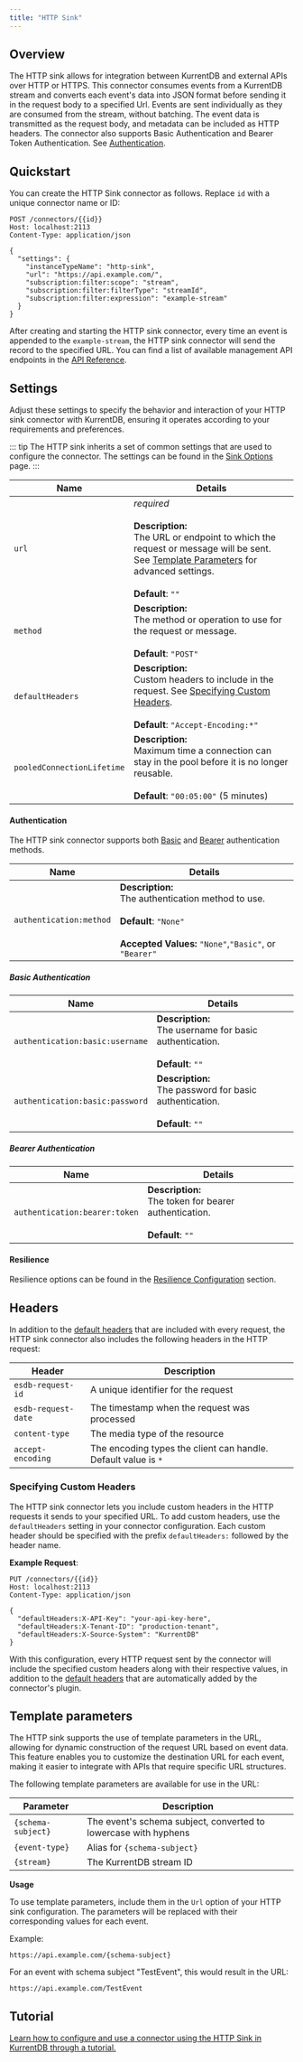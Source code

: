 ```yaml
---
title: "HTTP Sink"
---
```


## Overview

The HTTP sink allows for integration between KurrentDB and external
APIs over HTTP or HTTPS. This connector consumes events from a KurrentDB
stream and converts each event's data into JSON format before sending it in the
request body to a specified Url. Events are sent individually as they are
consumed from the stream, without batching. The event data is transmitted as the
request body, and metadata can be included as HTTP headers. The connector also
supports Basic Authentication and Bearer Token Authentication. See [Authentication](#authentication).

## Quickstart

You can create the HTTP Sink connector as follows. Replace `id` with a unique connector name or ID:

```http
POST /connectors/{{id}}
Host: localhost:2113
Content-Type: application/json

{
  "settings": {
    "instanceTypeName": "http-sink",
    "url": "https://api.example.com/",
    "subscription:filter:scope": "stream",
    "subscription:filter:filterType": "streamId",
    "subscription:filter:expression": "example-stream"
  }
}
```

After creating and starting the HTTP sink connector, every time an event is
appended to the `example-stream`, the HTTP sink connector will send the record
to the specified URL. You can find a list of available management API endpoints
in the [API Reference](../manage.md).

## Settings

Adjust these settings to specify the behavior and interaction of your HTTP sink connector with KurrentDB, ensuring it operates according to your requirements and preferences.

::: tip
The HTTP sink inherits a set of common settings that are used to configure the connector. The settings can be found in
the [Sink Options](../settings.md#sink-options) page.
:::

| Name                       | Details                                                                                                                                                                                                      |
| -------------------------- | ------------------------------------------------------------------------------------------------------------------------------------------------------------------------------------------------------------ |
| `url`                      | _required_<br><br> **Description:**<br>The URL or endpoint to which the request or message will be sent. See [Template Parameters](http#template-parameters) for advanced settings.<br><br>**Default**: `""` |
| `method`                   | **Description:**<br>The method or operation to use for the request or message.<br><br>**Default**: `"POST"`                                                                                                  |
| `defaultHeaders`           | **Description:**<br>Custom headers to include in the request. See [Specifying Custom Headers](#specifying-custom-headers).<br><br>**Default**: `"Accept-Encoding:*"`                                         |
| `pooledConnectionLifetime` | **Description:**<br>Maximum time a connection can stay in the pool before it is no longer reusable.<br><br>**Default**: `"00:05:00"` (5 minutes)                                                             |

#### Authentication

The HTTP sink connector supports both [Basic](https://datatracker.ietf.org/doc/html/rfc7617) and [Bearer](https://datatracker.ietf.org/doc/html/rfc6750) authentication methods.

| Name                    | Details                                                                                                                                          |
| ----------------------- | ------------------------------------------------------------------------------------------------------------------------------------------------ |
| `authentication:method` | **Description:**<br>The authentication method to use.<br><br>**Default**: `"None"`<br><br>**Accepted Values:** `"None"`,`"Basic"`, or `"Bearer"` |

##### Basic Authentication

| Name                            | Details                                                                             |
| ------------------------------- | ----------------------------------------------------------------------------------- |
| `authentication:basic:username` | **Description:**<br>The username for basic authentication.<br><br>**Default**: `""` |
| `authentication:basic:password` | **Description:**<br>The password for basic authentication.<br><br>**Default**: `""` |

##### Bearer Authentication

| Name                          | Details                                                                           |
| ----------------------------- | --------------------------------------------------------------------------------- |
| `authentication:bearer:token` | **Description:**<br>The token for bearer authentication.<br><br>**Default**: `""` |

#### Resilience

Resilience options can be found in the [Resilience Configuration](../settings.md#resilience-configuration) section.

## Headers

In addition to the [default headers](../features.md#headers) that are included with every request, the HTTP sink connector also includes the following headers in the HTTP request:

| Header              | Description                                                    |
| ------------------- | -------------------------------------------------------------- |
| `esdb-request-id`   | A unique identifier for the request                            |
| `esdb-request-date` | The timestamp when the request was processed                   |
| `content-type`      | The media type of the resource                                 |
| `accept-encoding`   | The encoding types the client can handle. Default value is `*` |

### Specifying Custom Headers

The HTTP sink connector lets you include custom headers in the HTTP requests it
sends to your specified URL. To add custom headers, use the `defaultHeaders`
setting in your connector configuration. Each custom header should be specified
with the prefix `defaultHeaders:` followed by the header name.

**Example Request**:

```http
PUT /connectors/{{id}}
Host: localhost:2113
Content-Type: application/json

{
  "defaultHeaders:X-API-Key": "your-api-key-here",
  "defaultHeaders:X-Tenant-ID": "production-tenant",
  "defaultHeaders:X-Source-System": "KurrentDB"
}
```

With this configuration, every HTTP request sent by the connector will include
the specified custom headers along with their respective values, in addition to
the [default headers](../features.md#headers) that are automatically added by
the connector's plugin.

## Template parameters

The HTTP sink supports the use of template parameters in the URL,
allowing for dynamic construction of the request URL based on event data. This
feature enables you to customize the destination URL for each event, making it
easier to integrate with APIs that require specific URL structures.

The following template parameters are available for use in the URL:

| Parameter          | Description                                                     |
| ------------------ | --------------------------------------------------------------- |
| `{schema-subject}` | The event's schema subject, converted to lowercase with hyphens |
| `{event-type}`     | Alias for `{schema-subject}`                                    |
| `{stream}`         | The KurrentDB stream ID                                         |

**Usage**

To use template parameters, include them in the `Url` option of your HTTP sink configuration. The parameters will be
replaced with their corresponding values for each event.

Example:

```
https://api.example.com/{schema-subject}
```

For an event with schema subject "TestEvent", this would result in the URL:

```
https://api.example.com/TestEvent
```

## Tutorial

[Learn how to configure and use a connector using the HTTP Sink in KurrentDB through a tutorial.](/tutorials/HTTP_Connector.md)
